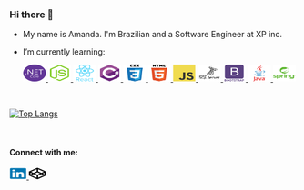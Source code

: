 ### Hi there 👋

- My name is Amanda. I'm Brazilian and a Software Engineer at XP inc. 
- I’m currently learning:

  <a href= 'https://github.com/devicons/devicon'>
    <img aling="center" alt= "dot-net-core" height="30" width="40" src="https://github.com/devicons/devicon/blob/master/icons/dotnetcore/dotnetcore-original.svg" style="max-width: 100%;">
  </a>
  <a href= 'https://github.com/devicons/devicon'>
    <img aling="center" alt= "node-js" height="30" width="40" src="https://github.com/devicons/devicon/blob/master/icons/nodejs/nodejs-original.svg" style="max-width: 100%;">
  </a>
  <a href= 'https://github.com/devicons/devicon'>
    <img aling="center" alt= "react" height="30" width="40" src="https://github.com/devicons/devicon/blob/master/icons/react/react-original-wordmark.svg" style="max-width: 100%;">
  </a>  
  <a href= 'https://github.com/devicons/devicon'>
    <img aling="center" alt= "c-sharp" height="30" width="40" src="https://github.com/devicons/devicon/blob/master/icons/csharp/csharp-original.svg" style="max-width: 100%;">
  </a> <a href= 'https://github.com/devicons/devicon'>
    <img aling="center" alt= "css3" height="30" width="40" src="https://github.com/devicons/devicon/blob/master/icons/css3/css3-original-wordmark.svg" style="max-width: 100%;">
  </a> 
  <a href= 'https://github.com/devicons/devicon'>
    <img aling="center" alt= "html5" height="30" width="40" src="https://github.com/devicons/devicon/blob/master/icons/html5/html5-original-wordmark.svg" style="max-width: 100%;">
  </a> 
  <a href= 'https://github.com/devicons/devicon'>
    <img aling="center" alt= "javascript" height="30" width="40" src="https://github.com/devicons/devicon/blob/master/icons/javascript/javascript-original.svg" style="max-width: 100%;">
  </a>
  <a href= 'https://github.com/devicons/devicon'>
    <img aling="center" alt= "sql-server" height="30" width="40" src="https://github.com/devicons/devicon/blob/master/icons/microsoftsqlserver/microsoftsqlserver-plain-wordmark.svg" style="max-width: 100%;">
  </a> 
  <a href= 'https://github.com/devicons/devicon'>
    <img aling="center" alt= "bootstrap" height="30" width="40" src="https://github.com/devicons/devicon/blob/master/icons/bootstrap/bootstrap-plain-wordmark.svg" style="max-width: 100%;">
  </a> 
  <a href= 'https://github.com/devicons/devicon'>
    <img aling="center" alt= "java" height="30" width="40" src="https://github.com/devicons/devicon/blob/master/icons/java/java-original-wordmark.svg" style="max-width: 100%;">
  </a> 
  <a href= 'https://github.com/devicons/devicon'>
    <img aling="center" alt= "spring" height="30" width="40" src="https://github.com/devicons/devicon/blob/master/icons/spring/spring-original-wordmark.svg" style="max-width: 100%;">
  </a> 

  &nbsp;
  
  
[![Top Langs](https://github-readme-stats.vercel.app/api/top-langs/?username=anoyori&layout=compact)](https://github.com/anoyori/github-readme-stats)

  
  &nbsp;
#### **Connect with me**:

  <a href= "https://www.linkedin.com/in/amanda-noyori/" target="_blank">
  <img aling="center" alt= "amanda-linkedin" height="20" width="30" src="https://raw.githubusercontent.com/devicons/devicon/master/icons/linkedin/linkedin-original.svg" style="max-width: 100%;">
 </a>
  <a href= "https://codepen.io/anoyori" target="_blank">
  <img aling="center" alt= "amanda-codepen" height="20" width="30" src="https://raw.githubusercontent.com/devicons/devicon/master/icons/codepen/codepen-plain.svg" style="max-width: 100%;">
 </a>
 




<!--
**anoyori/anoyori** is a ✨ _special_ ✨ repository because its `README.md` (this file) appears on your GitHub profile.

Here are some ideas to get you started:

- 🔭 I’m currently working on ...
- 🌱 I’m currently learning ...
- 👯 I’m looking to collaborate on ...
- 🤔 I’m looking for help with ...
- 💬 Ask me about ...
- 📫 How to reach me: ...
- 😄 Pronouns: ...
- ⚡ Fun fact: ...
-->
